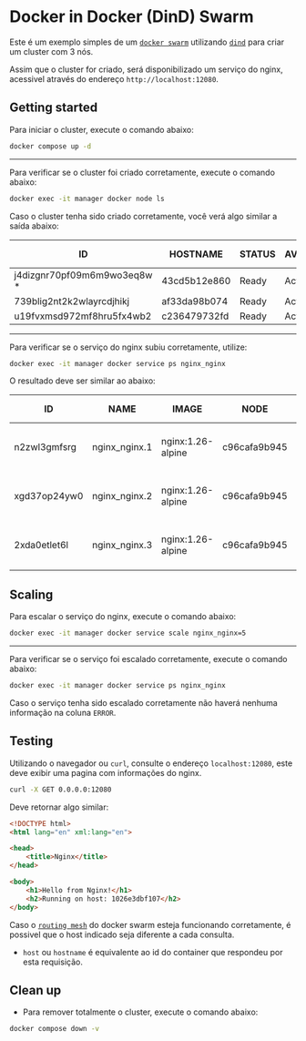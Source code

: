 # Docker in Docker (DinD) Swarm

Este é um exemplo simples de um [`docker swarm`](https://docs.docker.com/engine/swarm/) utilizando [`dind`](https://hub.docker.com/_/docker) para criar um cluster com 3 nós.

Assim que o cluster for criado, será disponibilizado um serviço do nginx, acessivel através do endereço `http://localhost:12080`.

## Getting started

Para iniciar o cluster, execute o comando abaixo:

```bash
docker compose up -d
```

---
Para verificar se o cluster foi criado corretamente, execute o comando abaixo:

```bash
docker exec -it manager docker node ls
```

Caso o cluster tenha sido criado corretamente, você verá algo similar a saída abaixo:

| ID                            | HOSTNAME       | STATUS | AVAILABILITY | MANAGER STATUS | ENGINE VERSION |
|-------------------------------|----------------|--------|--------------|----------------|----------------|
| j4dizgnr70pf09m6m9wo3eq8w *   | 43cd5b12e860   | Ready  | Active       | Leader         | 27.3.1         |
| 739blig2nt2k2wlayrcdjhikj     | af33da98b074   | Ready  | Active       |                | 27.3.1         |
| u19fvxmsd972mf8hru5fx4wb2     | c236479732fd   | Ready  | Active       |                | 27.3.1         |

---

Para verificar se o serviço do nginx subiu corretamente, utilize:

```bash
docker exec -it manager docker service ps nginx_nginx
```

O resultado deve ser similar ao abaixo:

| ID            | NAME           | IMAGE             | NODE         | DESIRED STATE | CURRENT STATE             | ERROR | PORTS |
|---------------|----------------|-------------------|--------------|---------------|---------------------------|-------|-------|
| n2zwl3gmfsrg  | nginx_nginx.1  | nginx:1.26-alpine | c96cafa9b945 | Running       | Running about a minute ago |       |       |
| xgd37op24yw0  | nginx_nginx.2  | nginx:1.26-alpine | c96cafa9b945 | Running       | Running about a minute ago |       |       |
| 2xda0etlet6l  | nginx_nginx.3  | nginx:1.26-alpine | c96cafa9b945 | Running       | Running about a minute ago |       |       |

## Scaling

Para escalar o serviço do nginx, execute o comando abaixo:

```bash
docker exec -it manager docker service scale nginx_nginx=5
```

---
Para verificar se o serviço foi escalado corretamente, execute o comando abaixo:

```bash
docker exec -it manager docker service ps nginx_nginx
```

Caso o serviço tenha sido escalado corretamente não haverá nenhuma informação na coluna `ERROR`.

## Testing

Utilizando o navegador ou `curl`, consulte o endereço `localhost:12080`, este deve exibir uma pagina com informações do nginx.

```bash
curl -X GET 0.0.0.0:12080
```

Deve retornar algo similar:

```html
<!DOCTYPE html>
<html lang="en" xml:lang="en">

<head>
    <title>Nginx</title>
</head>

<body>
    <h1>Hello from Nginx!</h1>
    <h2>Running on host: 1026e3dbf107</h2>
</body>
```

Caso o [`routing mesh`](https://docs.docker.com/engine/swarm/ingress/) do docker swarm esteja funcionando corretamente, é possivel que o host indicado seja diferente a cada consulta.

- `host` ou `hostname` é equivalente ao id do container que respondeu por esta requisição.

## Clean up

- Para remover totalmente o cluster, execute o comando abaixo:

```bash
docker compose down -v
```
